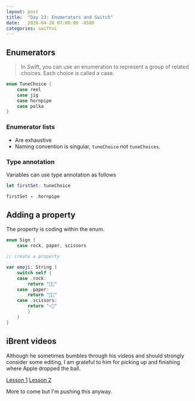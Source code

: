 ```yaml
---
layout: post
title:  "Day 23: Enumerators and Switch"
date:   2020-04-28 07:00:00 -0500
categories: swiftui
---
```


## Enumerators

>In Swift, you can use an enumeration to represent a group of related choices. Each choice is called a case.

```swift
enum TuneChoice {
    case reel
    case jig
    case hornpipe
    case polka
}
```

### Enumerator lists 

* Are exhaustive
* Naming convention is singular, `tuneChoice` not `tuneChoices`.

### Type annotation

Variables can use type annotation as follows

```swift
let firstSet: tuneChoice

firstSet = .hornpipe
```

## Adding a property

The property is coding within the enum. 

```swift
enum Sign {
    case rock, paper, scissors

// create a property

var emoji: String {
    switch self {
    case .rock:
        return "👊🏽"
    case .paper:
        return "🤚🏽"
    case .scissors:
        return "✌🏽"
        }
    }
}
```




## iBrent videos

Although he sometimes bumbles through his videos and should strongly consider some editing, I am grateful to him for picking up and finishing where Apple dropped the ball. 

[Lesson 1](https://www.youtube.com/watch?v=fLuM9HyoWbU)
[Lesson 2](https://www.youtube.com/watch?v=i5RmaAOl-fc)

More to come but I'm pushing this anyway.








